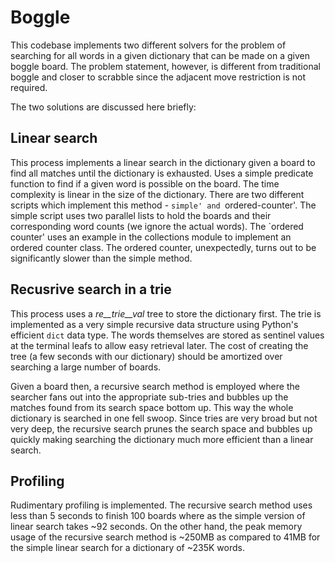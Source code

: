 # Boggle

This codebase implements two different solvers for the problem of searching for all words in a given dictionary that can be made on a given boggle board. The problem statement, however, is different from traditional boggle and closer to scrabble since the adjacent move restriction is not required.

The two solutions are discussed here briefly:

## Linear search

This process implements a linear search in the dictionary given a board to find all matches until the dictionary is exhausted. Uses a simple predicate function to find if a given word is possible on the board. The time complexity is linear in the size of the dictionary. There are two different scripts which implement this method - `simple' and `ordered-counter'. The simple script uses two parallel lists to hold the boards and their corresponding word counts (we ignore the actual words). The `ordered counter' uses an example in the collections module to implement an ordered counter class. The ordered counter, unexpectedly, turns out to be significantly slower than the simple method.

## Recusrive search in a trie

This process uses a _re__trie__val_ tree to store the dictionary first. The trie is implemented as a very simple recursive data structure using Python's efficient `dict` data type. The words themselves are stored as sentinel values at the terminal leafs to allow easy retrieval later. The cost of creating the tree (a few seconds with our dictionary) should be amortized over searching a large number of boards.

Given a board then, a recursive search method is employed where the searcher fans out into the appropriate sub-tries and bubbles up the matches found from its search space bottom up. This way the whole dictionary is searched in one fell swoop. Since tries are very broad but not very deep, the recursive search prunes the search space and bubbles up quickly making searching the dictionary much more efficient than a linear search.

## Profiling

Rudimentary profiling is implemented. The recursive search method uses less than 5 seconds to finish 100 boards where as the simple version of linear search takes ~92 seconds. On the other hand, the peak memory usage of the recursive search method is ~250MB as compared to 41MB for the simple linear search for a dictionary of ~235K words.
